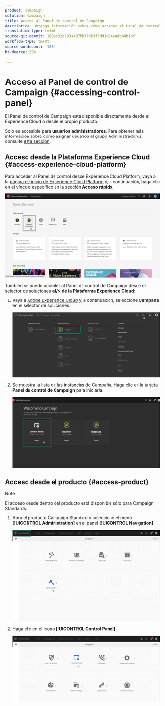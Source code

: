 ```yaml
---
product: campaign
solution: Campaign
title: Acceso al Panel de control de Campaign
description: Obtenga información sobre cómo acceder al Panel de control de Campaign
translation-type: tm+mt
source-git-commit: 168ae32d7931497bb37d63f7dd1d14eadbb4b1bf
workflow-type: tm+mt
source-wordcount: '158'
ht-degree: 29%

---
```



# Acceso al Panel de control de Campaign {#accessing-control-panel}

El Panel de control de Campaign está disponible directamente desde el Experience Cloud o desde el propio producto.

Solo es accesible para **usuarios administradores**. Para obtener más información sobre cómo asignar usuarios al grupo Administradores, consulte [esta sección](../../discover/using/managing-permissions.md).

## Acceso desde la Plataforma Experience Cloud {#access-experience-cloud-platform}

Para acceder al Panel de control desde Experience Cloud Platform, vaya a la [página de inicio de Experience Cloud Platform](https://experiencecloud.adobe.com/) y, a continuación, haga clic en el vínculo específico en la sección **Acceso rápido**.

![](assets/do-not-localize/quickaccess.png)

También se puede acceder al Panel de control de Campaign desde el selector de soluciones **a1/> de la Plataforma Experience Cloud:**

1. Vaya a [Adobe Experience Cloud](https://experiencecloud.adobe.com/) y, a continuación, seleccione **Campaña** en el selector de soluciones.

   ![](assets/do-not-localize/control_panel_access1.png)

1. Se muestra la lista de las instancias de Campaña. Haga clic en la tarjeta **Panel de control de Campaign** para iniciarla.

   ![](assets/do-not-localize/control_panel_access2.png)

## Acceso desde el producto {#access-product}

>[!NOTE]
>
>El acceso desde dentro del producto está disponible sólo para Campaign Standards.

1. Abra el producto Campaign Standard y seleccione el menú **[!UICONTROL Administration]** en el panel **[!UICONTROL Navigation]**.

   ![](assets/control_panel_access3.png)

1. Haga clic en el icono **[!UICONTROL Control Panel]**.

   ![](assets/control_panel_access4.png)
